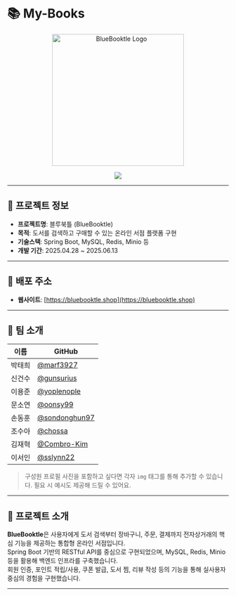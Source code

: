 # 📚 My-Books

<p align="center">
  <img src="https://bluebooktle.shop/images/logo.svg" width="300" alt="BlueBooktle Logo" />
</p>

<p align="center">
  <a href="https://hits.seeyoufarm.com">
    <img src="https://hits.seeyoufarm.com/api/count/incr/badge.svg?url=https://github.com/your-org/my-books&count_bg=%2379C83D&title_bg=%23555555&icon=github.svg&icon_color=%23E7E7E7&title=visits&edge_flat=false"/>
  </a>
</p>

---

## 📌 프로젝트 정보

- **프로젝트명**: 블루북틀 (BlueBooktle)
- **목적**: 도서를 검색하고 구매할 수 있는 온라인 서점 플랫폼 구현
- **기술스택**: Spring Boot, MySQL, Redis, Minio 등
- **개발 기간**: 2025.04.28 ~ 2025.06.13

---

## 🔗 배포 주소

- **웹사이트**: [https://bluebooktle.shop](https://bluebooktle.shop)

---

## 👥 팀 소개

| 이름     | GitHub |
|----------|--------|
| 박태희   | [@marf3927](https://github.com/marf3927) |
| 신건수   | [@gunsurius](https://github.com/Shin-Gunsu) |
| 이용준   | [@yoplenople](https://github.com/yoplenople) |
| 문소연   | [@oonsy99](https://github.com/oonsy99) |
| 손동훈   | [@sondonghun97](https://github.com/sondonghun97) |
| 조수아   | [@chossa](https://github.com/chossa) |
| 김재혁   | [@Combro-Kim](https://github.com/Combro-Kim) |
| 이서인   | [@sslynn22](https://github.com/sslynn22) |

> 구성원 프로필 사진을 포함하고 싶다면 각자 `img` 태그를 통해 추가할 수 있습니다. 필요 시 예시도 제공해 드릴 수 있어요.

---

## 📝 프로젝트 소개

**BlueBooktle**은 사용자에게 도서 검색부터 장바구니, 주문, 결제까지 전자상거래의 핵심 기능을 제공하는 통합형 온라인 서점입니다.  
Spring Boot 기반의 RESTful API를 중심으로 구현되었으며, MySQL, Redis, Minio 등을 활용해 백엔드 인프라를 구축했습니다.  
회원 인증, 포인트 적립/사용, 쿠폰 발급, 도서 찜, 리뷰 작성 등의 기능을 통해 실사용자 중심의 경험을 구현했습니다.  

---
